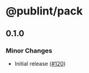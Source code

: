 # @publint/pack

## 0.1.0

### Minor Changes

- Initial release ([#120](https://github.com/publint/publint/pull/120))
